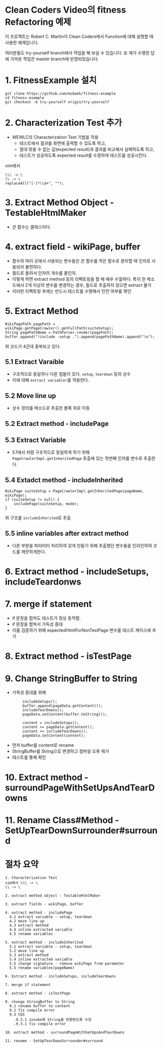 # Clean Coders Video의 fitness Refactoring 예제

이 프로젝트는 Robert C. Martin이 Clean Coders에서 Function에 대해 설명할 때 사용한 예제입니다.

여러분들도 try-yourself branch에서 작업을 해 보실 수 있습니다. 또 제가 수행한 답에 가까운 작업은 master branch에 반영되었습니다.

# 1. FitnessExample 설치

```
git clone https://github.com/msbaek/fitness-example 
cd fitness-example
git checkout -b try-yourself origin/try-yourself
```

# 2. Characterization Test 추가

- WEWLC의 Characterization Test 기법을 적용
	- 테스트에서 결과를 화면에 출력할 수 있도록 하고,
	- 절대 맞을 수 없는 값(expected result)과 결과를 비교해서 실패하도록 하고,
	- 테스트가 성공하도록 expected result를 수정하여 테스트를 성공시킨다.

vim에서 

```language
\\\ -> \
\\ -> \
replaceAll("[-]*\\d+", "");
```


# 3. Extract Method Object - TestableHtmlMaker

- 큰 함수는 클래스이다.

# 4. extract field - wikiPage, buffer

- 함수의 여러 곳에서 사용되는 변수들은 큰 함수를 작은 함수로 분리할 때 인자로 사용되어 불편하다.
- 필드로 올려서 인자의 개수를 줄인자.
- 이렇게 하면 extract method 등의 리팩토링을 할 때 매우 수월하다. 특히 한 메소드에서 2개 이상의 변수를 변경하는 경우, 필드로 추출하지 않으면 extract 불가
- 이러한 리팩토링 후에는 반드시 테스트를 수행해서 안전 여부를 확인

# 5. Extract Method
```
WikiPagePath pagePath = wikiPage.getPageCrawler().getFullPath(suiteSetup);
String pagePathName = PathParser.render(pagePath);
buffer.append("!include -setup .").append(pagePathName).append("\n");
```

위 코드가 4군데 중복되고 있다.

## 5.1 Extract Varaible

- 구조적으로 동일하나 다른 점들이 있다. `setup`, `teardown` 등의 상수
- 이에 대해 `extract variabler`를 적용한다.

## 5.2 Move line up

- 상수 정의를 메소드로 추출한 블록 위로 이동

## 5.2 Extract method - includePage

## 5.3 Extract Variable

- 5.1에서 처럼 구조적으로 동일하게 하기 위해 `PageCrawlerImpl.getInheritedPage` 호출에 있는 첫번째 인자를 변수로 추출한다.

## 5.4 Extadct method - includeInherited

```
WikiPage suiteSetup = PageCrawlerImpl.getInheritedPage(pageName, wikiPage);
if (suiteSetup != null) {
    includePage(suiteSetup, mode);
}
```

위 구조를 `includeInherited`로 추출

## 5.5 inline variables after extract method

- 다른 부분을 파라미터 처리하여 갖게 만들기 위해 추출했던 변수들을 인라인하여 코드를 깨끗하게한다.

# 6. Extract method - includeSetups, includeTeardonws

# 7. merge if statement

- if 문장을 합쳐도 테스트가 정상 동작함.
- if 문장을 합쳐서 가독성 증대
- 이를 검증하기 위해 expectedHtmlForNonTestPage 변수를 테스트 케이스에 추가

# 8. Extract method - isTestPage

# 9. Change StringBuffer to String
- 가독성 증대를 위해

```
		includeSetups();
		buffer.append(pageData.getContent());
		includeTearDowns();
		pageData.setContent(buffer.toString());
```

```
		content = includeSetups();
		content += pageData.getContent();
		content += includeTearDowns();
		pageData.setContent(content);
```
	
- 먼저 buffer를 content로 rename
- StringBuffer를 String으로 변경하고 컴파일 오류 제거
- 테스트를 통해 확인

# 10. Extract method - surroundPageWithSetUpsAndTearDowns

# 11. Rename Class#Method - SetUpTearDownSurrounder#surround

# 절차 요약

```language
1. Characterization Test
vim에서 \\\ -> \
\\ -> \

2. extract method object - TestableHtmlMaker

3. extract fields - wikiPage, buffer

4. extract method - includePage
  4.1 extract variable - setup, teardown
  4.2 move line up
  4.3 extract method
  4.4 inline extracted variable
  4.5 rename variables

5. extract method - includeInherited
  5.1 extract variable - setup, teardown
  5.2 move line up
  5.3 extract method
  5.4 inline extracted variable
  5.5 change signature - remove wikiPage from parameter
  5.5 rename variables(pageName)

6. Extract method - includeSetups, includeTeardowns

7. merge if statement

8. extract method - isTestPage

9. change StringBuffer to String
  9.1 rename buffer to content
  9.2 fix compile error
  9.3 CQS
    .9.3.1 invoke에 String을 반환받도록 수정
    .9.3.1 fix compile error

10. extract method - surroundPageWithSetUpsAndTearDowns

11. rename - SetUpTearDownSurrounder#surround
```